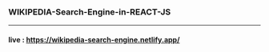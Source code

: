 ### WIKIPEDIA-Search-Engine-in-REACT-JS
---
#### live : https://wikipedia-search-engine.netlify.app/
